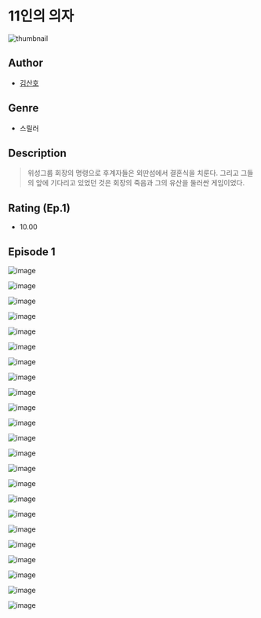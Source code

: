 # 11인의 의자
![thumbnail](https://image-comic.pstatic.net/user_contents_data/challenge_comic/2023/05/25/upload_3617015257025950000_480x623.jpeg)

## Author
- [김산호](https://comic.naver.com/artistTitle?id=367289)

## Genre
- 스릴러

## Description
> 위성그룹 회장의 명령으로 후계자들은 외딴섬에서 결혼식을 치룬다. 그리고 그들의 앞에 기다리고 있었던 것은 회장의 죽음과 그의 유산을 둘러싼 게임이었다.


## Rating (Ep.1)
- 10.00

## Episode 1
![image](https://image-comic.pstatic.net/user_contents_data/challenge_comic/2023/05/25/367289/upload_7291949451929859381.jpeg)

![image](https://image-comic.pstatic.net/user_contents_data/challenge_comic/2023/05/25/367289/upload_3833796275194573414.jpeg)

![image](https://image-comic.pstatic.net/user_contents_data/challenge_comic/2023/05/25/367289/upload_7306302269819533625.jpeg)

![image](https://image-comic.pstatic.net/user_contents_data/challenge_comic/2023/05/25/367289/upload_7003719982049931622.jpeg)

![image](https://image-comic.pstatic.net/user_contents_data/challenge_comic/2023/05/25/367289/upload_4120903817257824816.jpeg)

![image](https://image-comic.pstatic.net/user_contents_data/challenge_comic/2023/05/25/367289/upload_7149805490614461281.jpeg)

![image](https://image-comic.pstatic.net/user_contents_data/challenge_comic/2023/05/25/367289/upload_3487584235704170551.jpeg)

![image](https://image-comic.pstatic.net/user_contents_data/challenge_comic/2023/05/25/367289/upload_3616448999092138037.jpeg)

![image](https://image-comic.pstatic.net/user_contents_data/challenge_comic/2023/05/25/367289/upload_7221019951802705207.jpeg)

![image](https://image-comic.pstatic.net/user_contents_data/challenge_comic/2023/05/25/367289/upload_7004051123304215864.jpeg)

![image](https://image-comic.pstatic.net/user_contents_data/challenge_comic/2023/05/25/367289/upload_3834592299386613814.jpeg)

![image](https://image-comic.pstatic.net/user_contents_data/challenge_comic/2023/05/25/367289/upload_7364572181284807993.jpeg)

![image](https://image-comic.pstatic.net/user_contents_data/challenge_comic/2023/05/25/367289/upload_3774920708160960055.jpeg)

![image](https://image-comic.pstatic.net/user_contents_data/challenge_comic/2023/05/25/367289/upload_3472335112475271987.jpeg)

![image](https://image-comic.pstatic.net/user_contents_data/challenge_comic/2023/05/25/367289/upload_7090407652067455795.jpeg)

![image](https://image-comic.pstatic.net/user_contents_data/challenge_comic/2023/05/25/367289/upload_7363721163630457653.jpeg)

![image](https://image-comic.pstatic.net/user_contents_data/challenge_comic/2023/05/25/367289/upload_7291439089589565235.jpeg)

![image](https://image-comic.pstatic.net/user_contents_data/challenge_comic/2023/05/25/367289/upload_7077469921259698534.jpeg)

![image](https://image-comic.pstatic.net/user_contents_data/challenge_comic/2023/05/25/367289/upload_7077233513394878264.jpeg)

![image](https://image-comic.pstatic.net/user_contents_data/challenge_comic/2023/05/25/367289/upload_3979270226942387512.jpeg)

![image](https://image-comic.pstatic.net/user_contents_data/challenge_comic/2023/05/25/367289/upload_3630245684704457061.jpeg)

![image](https://image-comic.pstatic.net/user_contents_data/challenge_comic/2023/05/25/367289/upload_3991094379182372408.jpeg)

![image](https://image-comic.pstatic.net/user_contents_data/challenge_comic/2023/05/25/367289/upload_7233171552452555876.jpeg)
